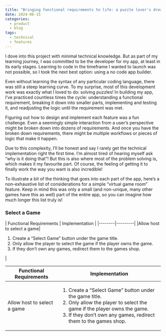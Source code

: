 ```yaml
---
title: "Bringing functional requirements to life: a puzzle lover's dream"
date: 2024-06-15
categories:
  - product
  - blog
tags:
  - technical
  - features
---
```


I dove into this project with minimal technical knowledge. But as part of my learning journey, I was committed to be the developer for my app, at least in its early stages. Learning to code in the timeframe I wanted to launch was not possible, so I took the next best option: using a no code app builder. 

Even without learning the syntax of any particular coding language, there was still a steep learning curve. To my surprise, most of this development work was exactly what I loved to do: solving puzzles! In building my app, I’ve practiced countless times the cycle: understanding a functional requirement, breaking it down into smaller parts, implementing and testing it, and readjusting the logic until the requirement was met. 

Figuring out how to design and implement each feature was a fun challenge. Even a seemingly simple interaction from a user’s perspective might be broken down into dozens of requirements. And once you have the broken down requirements, there might be multiple workflows or pieces of logic that make it happen. 

Due to this complexity, I’ll be honest and say I rarely get the technical implementation right the first time. I’m almost tired of hearing myself ask “why is it doing that”! But this is also where most of the problem solving is, which makes it my favourite part. Of course, the feeling of getting it to finally work the way you want is also incredible!

To illustrate a bit of the thinking that goes into each part of the app, here’s a non-exhaustive list of considerations for a simple “virtual game room” feature. Keep in mind this was only a small (and non-unique, many other games have this as well) part of the entire app, so you can imagine how much longer this list truly is!

<h3>Select a Game</h3>
| Functional Requirements | Implementation |
|--------|---------|
|Allow host to select a game|
<ol>
	<li>Create a “Select Game” button under the game title.</li>
	<li>Only allow the player to select the game if the player owns the game. </li>
	<li>If they don’t own any games, redirect them to the games shop.</li>
</ol>|


| Functional Requirements | Implementation |
|--------|---------|
|Allow host to select a game|<ol><li>Create a “Select Game” button under the game title.</li><li>Only allow the player to select the game if the player owns the game. </li><li>If they don’t own any games, redirect them to the games shop.</li></ol>|
